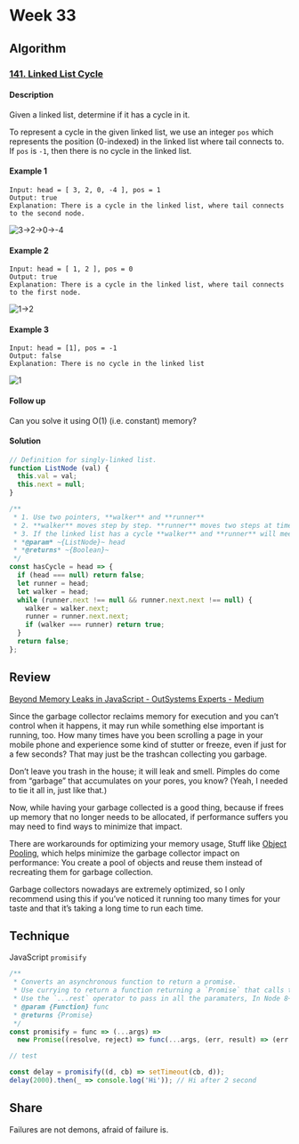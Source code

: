 # Week 33

## Algorithm

### [141. Linked List Cycle](https://leetcode.com/problems/linked-list-cycle/)

#### Description

Given a linked list, determine if it has a cycle in it.

To represent a cycle in the given linked list, we use an integer `pos` which represents the position (0-indexed) in the linked list where tail connects to.
If `pos` is `-1`, then there is no cycle in the linked list.

#### Example 1

```example
Input: head = [ 3, 2, 0, -4 ], pos = 1
Output: true
Explanation: There is a cycle in the linked list, where tail connects to the second node.
```

![3->2->0->-4](https://assets.leetcode.com/uploads/2018/12/07/circularlinkedlist.png)

#### Example 2

```example
Input: head = [ 1, 2 ], pos = 0
Output: true
Explanation: There is a cycle in the linked list, where tail connects to the first node.
```

![1->2](https://assets.leetcode.com/uploads/2018/12/07/circularlinkedlist_test2.png)

#### Example 3

```example
Input: head = [1], pos = -1
Output: false
Explanation: There is no cycle in the linked list
```

![1](https://assets.leetcode.com/uploads/2018/12/07/circularlinkedlist_test3.png)

#### Follow up

Can you solve it using O(1) (i.e. constant) memory?

#### Solution

```javascript
// Definition for singly-linked list.
function ListNode (val) {
  this.val = val;
  this.next = null;
}

/**
 * 1. Use two pointers, **walker** and **runner**
 * 2. **walker** moves step by step. **runner** moves two steps at time.
 * 3. If the linked list has a cycle **walker** and **runner** will meet at some point
 * *@param* ~{ListNode}~ head
 * *@returns* ~{Boolean}~
 */
const hasCycle = head => {
  if (head === null) return false;
  let runner = head;
  let walker = head;
  while (runner.next !== null && runner.next.next !== null) {
    walker = walker.next;
    runner = runner.next.next;
    if (walker === runner) return true;
  }
  return false;
};
```


## Review

[Beyond Memory Leaks in JavaScript - OutSystems Experts - Medium](https://medium.com/outsystems-experts/beyond-memory-leaks-in-javascript-d27fd48ae67e)

Since the garbage collector reclaims memory for execution and you can’t control when it happens, it may run while something else important is running, too. How many times have you been scrolling a page in your mobile phone and experience some kind of stutter or freeze, even if just for a few seconds? That may just be the trashcan collecting you garbage.

Don’t leave you trash in the house; it will leak and smell. Pimples do come from “garbage” that accumulates on your pores, you know? (Yeah, I needed to tie it all in, just like that.)

Now, while having your garbage collected is a good thing, because if frees up memory that no longer needs to be allocated, if performance suffers you may need to find ways to minimize that impact.

There are workarounds for optimizing your memory usage, Stuff like [Object Pooling]( https://github.com/miohtama/objectpool.js ), which helps minimize the garbage collector impact on performance: You create a pool of objects and reuse them instead of recreating them for garbage collection.

Garbage collectors nowadays are extremely optimized, so I only recommend using this if you’ve noticed it running too many times for your taste and that it’s taking a long time to run each time.


## Technique

JavaScript `promisify`

```javascript
/**
 * Converts an asynchronous function to return a promise.
 * Use currying to return a function returning a `Promise` that calls the original function.
 * Use the `...rest` operator to pass in all the paramaters, In Node 8+, you can use `util.promisify`.
 * @param {Function} func
 * @returns {Promise}
 */
const promisify = func => (...args) =>
  new Promise((resolve, reject) => func(...args, (err, result) => (err ? reject(err) : resolve(result))));

// test

const delay = promisify((d, cb) => setTimeout(cb, d));
delay(2000).then(_ => console.log('Hi')); // Hi after 2 second

```

## Share

Failures are not demons, afraid of failure is.
